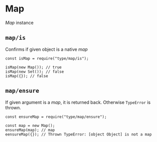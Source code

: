 Map
===

*Map* instance

`map/is`
--------

Confirms if given object is a native *map*

    const isMap = require("type/map/is");

    isMap(new Map()); // true
    isMap(new Set()); // false
    isMap({}); // false

`map/ensure`
------------

If given argument is a *map*, it is returned back. Otherwise `TypeError` is thrown.

    const ensureMap = require("type/map/ensure");

    const map = new Map();
    ensureMap(map); // map
    eensureMap({}); // Thrown TypeError: [object Object] is not a map
